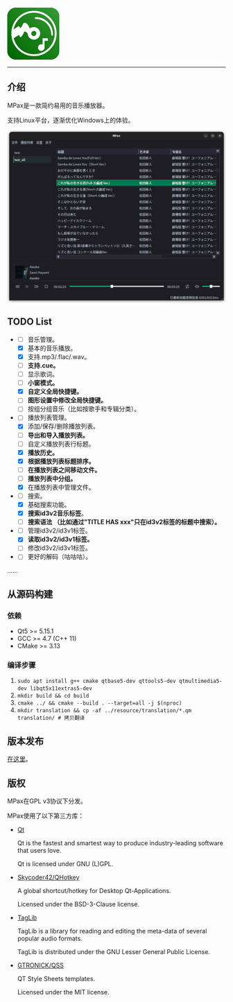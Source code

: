 ![MPax](./images/MPax@4x.png)

---

## 介绍

MPax是一款简约易用的音乐播放器。

支持Linux平台，逐渐优化Windows上的体验。

![UI](./images/ui_01.png)

## TODO List

* * [ ] 音乐管理。
  * [x] 基本的音乐播放。
  * [x] 支持.mp3/.flac/.wav。
  * [ ] **支持.cue。**
  * [ ] 显示歌词。
  * [ ] **小窗模式。**
  * [x] **自定义全局快捷键。**
  * [ ] **图形设置中修改全局快捷键。**
  * [ ] 按组分组音乐（比如按歌手和专辑分类）。
* - [ ] 播放列表管理。
  - [x] 添加/保存/删除播放列表。
  - [ ] **导出和导入播放列表。**
  - [ ] 自定义播放列表行标题。
  - [x] **播放历史。**
  - [x] **根据播放列表标题排序。**
  - [ ] **在播放列表之间移动文件。**
  - [ ] **播放列表中分组。**
  - [x] 在播放列表中管理文件。
* - [ ] 搜索。
  - [x] 基础搜索功能。
  - [x] **搜索id3v2音乐标签**。
  - [ ] **搜索语法 （比如通过"TITLE HAS xxx"只在id3v2标签的标题中搜索）。**
* - [ ] 管理id3v2/id3v1标签。
  - [x] **读取id3v2/id3v1标签。**
  - [ ] 修改id3v2/id3v1标签。
* - [ ] 更好的解码（咕咕咕）。

......

## 从源码构建

### 依赖

* Qt5 >= 5.15.1
* GCC >= 4.7 (C++ 11)
* CMake >= 3.13

### 编译步骤

1. ``sudo apt install g++ cmake qtbase5-dev qttools5-dev qtmultimedia5-dev libqt5x11extras5-dev``
2. ``mkdir build && cd build``
3. ``cmake ../ && cmake --build . --target=all -j $(nproc)``
4. ``mkdir translation && cp -af ../resource/translation/*.qm translation/ # 拷贝翻译``

## 版本发布

 [在这里](https://github.com/realth000/MPax/releases)。

## 版权

MPax在GPL v3协议下分发。

MPax使用了以下第三方库：

* [Qt](https://www.qt.io)

  Qt is the fastest and smartest way to produce industry-leading software that users love.

  Qt is licensed under GNU (L)GPL.

* [Skycoder42/QHotkey](https://github.com/Skycoder42/QHotkey)

  A global shortcut/hotkey for Desktop Qt-Applications.

  Licensed under the BSD-3-Clause license.

* [TagLib](https://taglib.org/)

  TagLib is a library for reading and editing the meta-data of several popular audio formats.

  TagLib is distributed under the GNU Lesser General Public License.

* [GTRONICK/QSS](https://github.com/GTRONICK/QSS)

  QT Style Sheets templates.

  Licensed under the MIT license.

